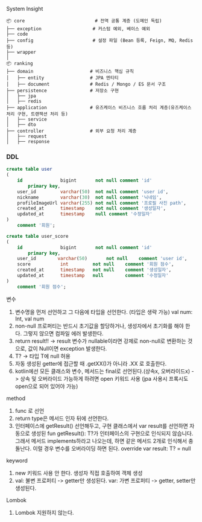 System Insight

```
📦 core                          # 전역 공통 계층 (도메인 독립)
├── exception                   # 커스텀 예외, 베이스 예외
├── code
├── config                      # 설정 파일 (Bean 등록, Feign, MQ, Redis 등)
├── wrapper
│
📦 ranking
├── domain                     # 비즈니스 핵심 규칙
│   ├── entity                 # JPA 엔티티
│   ├── document               # Redis / Mongo / ES 문서 구조
├── persistence                # 저장소 구현
│   ├── jpa
│   ├── redis
├── application                # 유즈케이스 비즈니스 흐름 처리 계층(유즈케이스 처리 구현, 트랜잭션 처리 등)
│   ├── service
│   ├── dto
├── controller                 # 외부 요청 처리 계층
│   ├── request
│   ├── response
```

### DDL
```sql
create table user
(
    id              bigint       not null comment 'id'
        primary key,
    user_id         varchar(50)  not null comment 'user id',
    nickname        varchar(30)  not null comment '닉네임',
    profileImageUrl varchar(255) not null comment '프로필 사진 path',
    created_at      timestamp    not null comment '생성일자',
    updated_at      timestamp    null comment '수정일자'
)
    comment '회원';
```

```sql
create table user_score
(
    id              bigint       not null comment 'id'
        primary key,
    user_id        varchar(50)       not null    comment 'user id',
    score           int         not null    comment '회원 점수',
    created_at      timestamp   not null    comment '생성일자',
    updated_at      timestamp   null        comment '수정일자'
)
    comment '회원 점수';
```



변수
1. 변수명을 먼저 선언하고 그 다음에 타입을 선언한다. (타입은 생략 가능) val num: Int, val num
2. non-null 프로퍼티는 반드시 초기값을 할당하거나, 생성자에서 초기화를 해야 한다. 그렇지 않으면 컴파일 에러 발생한다.
3. return result!! -> result 변수가 nullable이라면 강제로 non-null로 변환하는 것으로, 값이 Null이면 exception 발생한다.
4. T? -> 타입 T에 null 허용
5. 자동 생성된 getter에 접근할 때 .getXX()가 아니라 .XX 로 호출한다.
6. kotlin에선 모든 클래스와 변수, 메서드는 final로 선언된다.(상속x, 오버라이드x) -> 상속 및 오버라이드 가능하게 하려면 open 키워드 사용 (jpa 사용시 프록시도 open으로 되어 있어야 가능)

method 
1. func 로 선언
2. return type은 메서드 인자 뒤에 선언한다.
3. 인터페이스에 getResult() 선언해두고, 구현 클래스에서 var result를 선언하면 자동으로 생성된 fun getResult(): T?가 인터페이스의 구현으로 인식되지 않습니다. 그래서 메서드 implements하라고 나오는데, 하면 같은 메서드 2개로 인식해서 충돌난다. 이럴 경우 변수를 오버라이딩 하면 된다. override var result: T? = null

keyword
1. new 키워드 사용 안 한다. 생성자 직접 호출하여 객체 생성
2. val: 불변 프로퍼티 -> getter만 생성된다. var: 가변 프로퍼티 -> getter, setter만 생성된다.

Lombok
1. Lombok 지원하지 않는다.